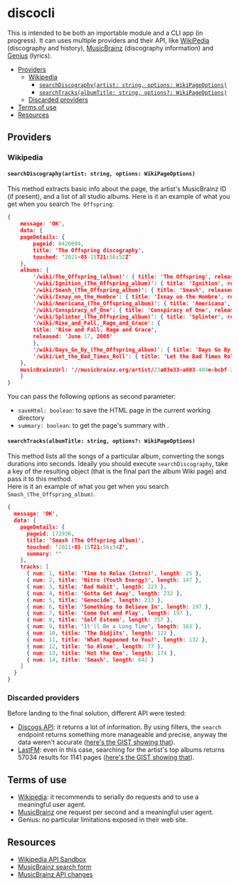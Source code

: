 <h1>discocli</h1>

This is intended to be both an importable module and a CLI app (in progress). It can uses multiple providers and their API, like [WikiPedia](https://www.mediawiki.org/wiki/API:Get_the_contents_of_a_page) (discography and history), [MusicBrainz](https://musicbrainz.org/doc/MusicBrainz_API) (discography information) and [Genius](https://docs.genius.com/) (lyrics).

- [Providers](#providers)
  - [Wikipedia](#wikipedia)
    - [`searchDiscography(artist: string, options: WikiPageOptions)`](#searchdiscographyartist-string-options-wikipageoptions)
    - [`searchTracks(albumTitle: string, options?: WikiPageOptions)`](#searchtracksalbumtitle-string-options-wikipageoptions)
  - [Discarded providers](#discarded-providers)
- [Terms of use](#terms-of-use)
- [Resources](#resources)

## Providers

### Wikipedia

#### `searchDiscography(artist: string, options: WikiPageOptions)`

This method extracts basic info about the page, the artist's MusicBrainz ID (if present), and a list of all studio albums. Here is it an example of what you get when
you search `The Offspring`:

```json
{
    message: 'OK',
    data: {
    pageDetails: {
        pageid: 8426694,
        title: 'The Offspring discography',
        touched: '2021-05-15T21:56:52Z'
    },
    albums: {
        '/wiki/The_Offspring_(album)': { title: 'The Offspring', released: 'June 15, 1989' },
        '/wiki/Ignition_(The_Offspring_album)': { title: 'Ignition', released: 'October 16, 1992' },
        '/wiki/Smash_(The_Offspring_album)': { title: 'Smash', released: 'April 8, 1994' },
        '/wiki/Ixnay_on_the_Hombre': { title: 'Ixnay on the Hombre', released: 'February 4, 1997' },
        '/wiki/Americana_(The_Offspring_album)': { title: 'Americana', released: 'November 17, 1998' },
        '/wiki/Conspiracy_of_One': { title: 'Conspiracy of One', released: 'November 14, 2000' },
        '/wiki/Splinter_(The_Offspring_album)': { title: 'Splinter', released: 'December 9, 2003' },
        '/wiki/Rise_and_Fall,_Rage_and_Grace': {
        title: 'Rise and Fall, Rage and Grace',
        released: 'June 17, 2008'
        },
        '/wiki/Days_Go_By_(The_Offspring_album)': { title: 'Days Go By', released: 'June 26, 2012' },
        '/wiki/Let_the_Bad_Times_Roll': { title: 'Let the Bad Times Roll', released: 'April 16, 2021' }
    },
    musicBrainzUrl: '//musicbrainz.org/artist/23a03e33-a603-404e-bcbf-2c00159d7067'
    }
}
```

You can pass the following options as second parameter:
* `saveHtml: boolean`: to save the HTML page in the current working directory
* `summary: boolean`: to get the page's summary with .

#### `searchTracks(albumTitle: string, options?: WikiPageOptions)`

This method lists all the songs of a particular album, converting the songs durations into seconds. Ideally you should execute `searchDiscography`, take a key of the resulting object (that is the final part the album Wiki page) and pass it to this method.  
Here is it an example of what you get when you search `Smash_(The_Offspring_album)`.


```json
{
  message: 'OK',
  data: {
    pageDetails: {
      pageid: 172936,
      title: 'Smash (The Offspring album)',
      touched: '2021-05-15T21:56:34Z',
      summary: ''
    },
    tracks: [
      { num: 1, title: 'Time to Relax (Intro)', length: 25 },
      { num: 2, title: 'Nitro (Youth Energy)', length: 147 },
      { num: 3, title: 'Bad Habit', length: 223 },
      { num: 4, title: 'Gotta Get Away', length: 232 },
      { num: 5, title: 'Genocide', length: 213 },
      { num: 6, title: 'Something to Believe In', length: 197 },
      { num: 7, title: 'Come Out and Play', length: 197 },
      { num: 8, title: 'Self Esteem', length: 257 },
      { num: 9, title: "It'll Be a Long Time", length: 163 },
      { num: 10, title: 'The Didjits', length: 122 },
      { num: 11, title: 'What Happened to You?', length: 132 },
      { num: 12, title: 'So Alone', length: 77 },
      { num: 13, title: 'Not the One', length: 174 },
      { num: 14, title: 'Smash', length: 642 }
    ]
  }
}
```

### Discarded providers

Before landing to the final solution, different API were tested:

* [Discogs API](https://www.discogs.com/developers): it returns a lot of information. By using filters, the `search` endpoint returns something more manageable and precise, anyway the data weren't accurate ([here's the GIST showing that](https://gist.github.com/chrisvoo/b8e34fc88b788fbc1ab08344c8a06291)).
* [LastFM](https://www.last.fm/api/show/artist.getTopAlbums): even in this case, searching for the artist's top albums returns 57034 results for 1141 pages ([here's the GIST showing that](https://gist.github.com/chrisvoo/4eef37cd6bfecf7654f826dd2f970039)).

## Terms of use

* [Wikipedia](https://www.mediawiki.org/wiki/API:Etiquette): it recommends to serially do requests and to use a meaningful user agent.
* [MusicBrainz](https://musicbrainz.org/doc/MusicBrainz_API/Rate_Limiting) one request per second and a meaningful user agent.
* Genius: no particular limitations exposed in their web site.

## Resources

* [Wikipedia API Sandbox](https://en.wikipedia.org/wiki/Special:ApiSandbox)
* [MusicBrainz search form](https://musicbrainz.org/search)
* [MusicBrainz API changes](https://blog.metabrainz.org/category/musicbrainz+breaking-changes/)